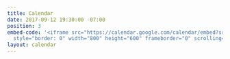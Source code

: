 ```yaml
---
title: Calendar
date: 2017-09-12 19:30:00 -07:00
position: 3
embed-code: '<iframe src="https://calendar.google.com/calendar/embed?src=indivisiblemanteca10%40gmail.com&ctz=America/Los_Angeles"
  style="border: 0" width="800" height="600" frameborder="0" scrolling="no"></iframe>'
layout: calendar
---
```


